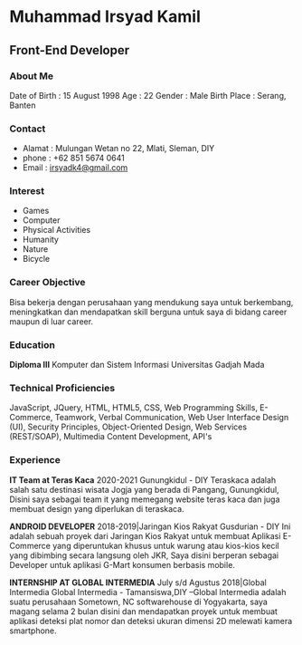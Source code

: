 # Muhammad Irsyad Kamil
## Front-End Developer
### About Me

Date of Birth : 15 August 1998
Age : 22
Gender : Male
Birth Place : Serang, Banten

### Contact
- Alamat : Mulungan Wetan no 22, Mlati, Sleman, DIY
- phone : +62 851 5674 0641 
- Email : [irsyadk4@gmail.com](irsyadk4@gmail.com)

### Interest
- Games
- Computer
- Physical Activities
- Humanity
- Nature
- Bicycle

### Career Objective
Bisa bekerja dengan perusahaan yang mendukung saya untuk berkembang, meningkatkan dan
mendapatkan skill berguna untuk saya di bidang career maupun di luar career.

### Education
**Diploma III**
Komputer dan Sistem Informasi
Universitas Gadjah Mada

### Technical Proficiencies
JavaScript, JQuery, HTML, HTML5, CSS, Web
Programming Skills, E-Commerce,
Teamwork, Verbal Communication,
Web User Interface Design (UI), Security
Principles, Object-Oriented Design, Web
Services (REST/SOAP), Multimedia Content
Development, API's

### Experience
**IT Team at Teras Kaca**
2020-2021
Gunungkidul - DIY
Teraskaca adalah salah satu destinasi wisata Jogja yang berada di Pangang,
Gunungkidul, Disini saya sebagai team it yang memegang website teras kaca dan juga
membuat design yang diperlukan di teraskaca.

**ANDROID DEVELOPER**
2018-2019|Jaringan Kios Rakyat
Gusdurian - DIY
Ini adalah sebuah proyek dari Jaringan Kios Rakyat untuk membuat Aplikasi E-
Commerce yang diperuntukan khusus untuk warung atau kios-kios kecil yang dibimbing 
secara langsung oleh JKR, Saya disini berperan sebagai Developer untuk aplikasi G-Mart
konsumen berbasis mobile.

**INTERNSHIP AT GLOBAL INTERMEDIA**
July s/d Agustus 2018|Global Intermedia
Global Intermedia - Tamansiswa,DIY
–Global Intermedia adalah suatu perusahaan Sometown, NC softwarehouse di Yogyakarta, saya magang
selama 2 bulan disini dan mendapatkan proyek untuk membuat aplikasi deteksi plat
nomor dan deteksi ukuran dimensi 2D melewati kamera smartphone.

